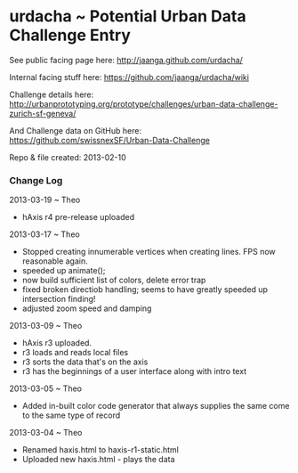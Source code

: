 urdacha ~ Potential Urban Data Challenge Entry
==============================================

See public facing page here: http://jaanga.github.com/urdacha/


Internal facing stuff here: https://github.com/jaanga/urdacha/wiki


Challenge details here:  
http://urbanprototyping.org/prototype/challenges/urban-data-challenge-zurich-sf-geneva/

And Challenge data on GitHub here:  
https://github.com/swissnexSF/Urban-Data-Challenge

Repo & file created: 2013-02-10


### Change Log

2013-03-19 ~ Theo
* hAxis r4 pre-release uploaded

2013-03-17 ~ Theo
* Stopped creating innumerable vertices when creating lines. FPS now reasonable again.
* speeded up animate();
* now build sufficient list of colors, delete error trap
* fixed broken directiob handling; seems to have greatly speeded up intersection finding!
* adjusted zoom speed and damping
 
2013-03-09 ~ Theo
* hAxis r3 uploaded.
* r3 loads and reads local files
* r3 sorts the data that's on the axis
* r3 has the beginnings of a user interface along with intro text

2013-03-05 ~ Theo
* Added in-built color code generator that always supplies the same come to the same type of record

2013-03-04 ~ Theo
* Renamed haxis.html to haxis-r1-static.html
* Uploaded new haxis.html - plays the data